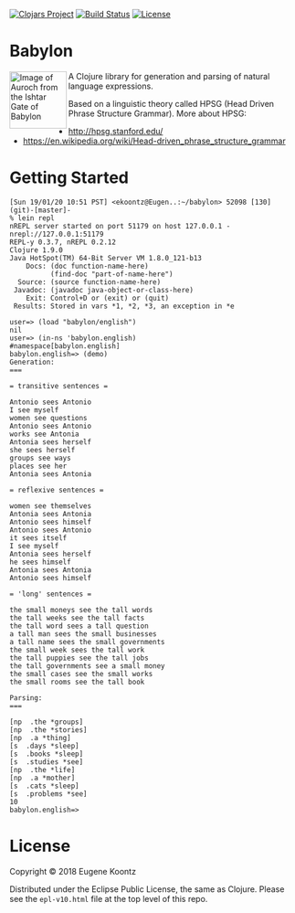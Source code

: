 [![Clojars Project](https://img.shields.io/clojars/v/babylon.svg)](https://clojars.org/babylon)
[![Build Status](https://secure.travis-ci.org/ekoontz/babylon.png?branch=master)](http://travis-ci.org/ekoontz/babylon)
[![License](https://img.shields.io/badge/License-EPL%201.0-red.svg)](https://opensource.org/licenses/EPL-1.0)

# Babylon

<div>
  <img alt="Image of Auroch from the Ishtar Gate of Babylon" 
       src="https://www.ancient.eu/uploads/images/738.jpg?v=1485682813" align="left" height="100">
</div>

A Clojure library for generation and parsing of natural language expressions.

Based on a linguistic theory called HPSG (Head Driven Phrase Structure Grammar). More about HPSG:

- http://hpsg.stanford.edu/
- https://en.wikipedia.org/wiki/Head-driven_phrase_structure_grammar

# Getting Started

```
[Sun 19/01/20 10:51 PST] <ekoontz@Eugen..:~/babylon> 52098 [130]  (git)-[master]-
% lein repl
nREPL server started on port 51179 on host 127.0.0.1 - nrepl://127.0.0.1:51179
REPL-y 0.3.7, nREPL 0.2.12
Clojure 1.9.0
Java HotSpot(TM) 64-Bit Server VM 1.8.0_121-b13
    Docs: (doc function-name-here)
          (find-doc "part-of-name-here")
  Source: (source function-name-here)
 Javadoc: (javadoc java-object-or-class-here)
    Exit: Control+D or (exit) or (quit)
 Results: Stored in vars *1, *2, *3, an exception in *e

user=> (load "babylon/english")
nil
user=> (in-ns 'babylon.english)
#namespace[babylon.english]
babylon.english=> (demo)
Generation:
===

= transitive sentences =

Antonio sees Antonio
I see myself
women see questions
Antonio sees Antonio
works see Antonia
Antonia sees herself
she sees herself
groups see ways
places see her
Antonia sees Antonia

= reflexive sentences =

women see themselves
Antonia sees Antonia
Antonio sees himself
Antonio sees Antonio
it sees itself
I see myself
Antonia sees herself
he sees himself
Antonia sees Antonia
Antonio sees himself

= 'long' sentences =

the small moneys see the tall words
the tall weeks see the tall facts
the tall word sees a tall question
a tall man sees the small businesses
a tall name sees the small governments
the small week sees the tall work
the tall puppies see the tall jobs
the tall governments see a small money
the small cases see the small works
the small rooms see the tall book

Parsing:
===

[np  .the *groups]
[np  .the *stories]
[np  .a *thing]
[s  .days *sleep]
[s  .books *sleep]
[s  .studies *see]
[np  .the *life]
[np  .a *mother]
[s  .cats *sleep]
[s  .problems *see]
10
babylon.english=>
```

# License

Copyright © 2018 Eugene Koontz

Distributed under the Eclipse Public License, the same as Clojure.
Please see the `epl-v10.html` file at the top level of this repo.
